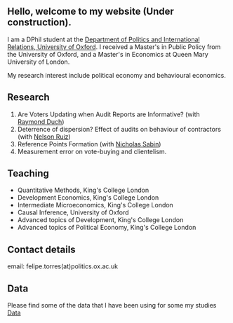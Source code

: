 ## Hello, welcome to my website (Under construction).

I am a DPhil student at the [Department of Politics and International Relations, University of Oxford](https://www.politics.ox.ac.uk/). 
I received a Master's in Public Policy from the University of Oxford, and a Master's in Economics at Queen Mary University of London.

My research interest include political economy and behavioural economics. 


## Research

1. Are Voters Updating when Audit Reports are Informative? (with [Raymond Duch](https://www.raymondduch.com/))
2. Deterrence of dispersion?  Effect of audits on behaviour of contractors (with [Nelson Ruiz](https://www.politics.ox.ac.uk/academic-staff/nelson-ruiz-guarin.html))
3. Reference Points Formation (with [Nicholas Sabin](https://www.cabdyn.ox.ac.uk/people_pages/complexity_people_sabin.asp))
4. Measurement error on vote-buying and clientelism.

## Teaching
- Quantitative Methods, King's College London 
- Development Economics, King's College London
- Intermediate Microeconomics, King's College London
- Causal Inference, University of Oxford
- Advanced topics of Development, King's College London
- Advanced topics of Political Economy, King's College London

## Contact details

email: felipe.torres(at)politics.ox.ac.uk

## Data 

Please find some of the data that I have been using for some my studies
[Data](https://github.com/ftraposo/home)

